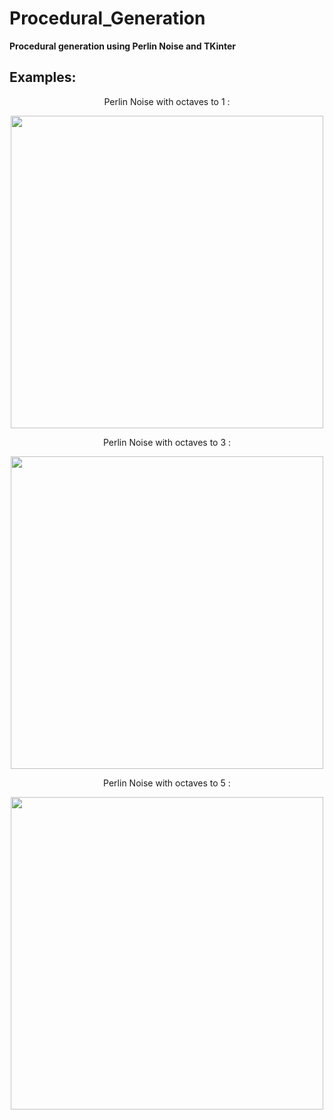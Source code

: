 # Procedural_Generation

**Procedural generation using Perlin Noise and TKinter**

## Examples:

<p align="center">
  Perlin Noise with octaves to 1 :  
</p>
<p align="center">
  <img src="https://user-images.githubusercontent.com/74594805/170606551-e1eced74-05aa-4f7c-af05-d5994dd614f9.png" width="500"/>
</p>

<p align="center">
  Perlin Noise with octaves to 3 :  
</p>
<p align="center">
  <img src="https://user-images.githubusercontent.com/74594805/170606536-b3fd8abb-2f61-4608-be4d-424afddb6b7d.png" width="500"/>
</p>

<p align="center">
  Perlin Noise with octaves to 5 :  
</p>
<p align="center">
  <img src="https://user-images.githubusercontent.com/74594805/170606543-ea33ad83-64b6-46d5-b10e-eb9d287bd7e3.png" width="500"/>
</p>
